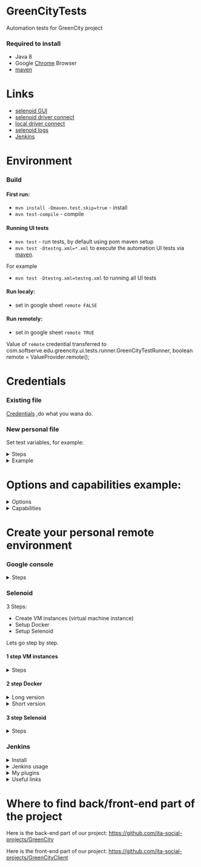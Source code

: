 # GreenCityTests
Automation tests for GreenCity project

### Required to install

* Java 8
* Google [Chrome](https://www.google.com/chrome/) Browser
* [maven](https://maven.apache.org/)

# Links
* [selenoid GUI](http://35.198.124.146:8080/#/)
* [selenoid driver connect](http://35.198.124.146:4444)
* [local driver connect](http://localhots:4444)
* [selenoid logs](http://35.198.124.146:4444/logs)
* [Jenkins](http://35.198.90.20:8080/)


# Environment                   
### Build
#### First run:
* `mvn install -Dmaven.test.skip=true` - install
* `mvn test-compile` - compile

#### Running UI tests
* `mvn test` - run tests, by default using pom maven setup
* `mvn test -Dtestng.xml=*.xml` to execute the automation UI tests via [maven](https://maven.apache.org/).

For example
* `mvn test -Dtestng.xml=testng.xml` to running all  UI tests 

#### Run localy:
* set in google sheet `remote FALSE`
#### Run remotely:
* set in google sheet `remote TRUE`

Value of `remote` credential  transferred to com.softserve.edu.greencity.ui.tests.runner.GreenCityTestRunner, boolean remote = ValueProvider.remote();

# Credentials 
### Existing file
[Credentials](https://docs.google.com/spreadsheets/d/165DiBh-2TKxIHPtfBTDJ_GBq8kgal4Ac5vRlbaUC6O4/edit#gid=182144688)
,do what you wana do.

### New personal file
Set test variables, for example:
<details><summary>Steps</summary>
<p>

All user credentials storing at google sheets.
If you wana create personal file with credentials, you should :
* Create  [google sheet](https://docs.google.com/spreadsheets)
* [Share with people and groups](https://dl.dropboxusercontent.com/s/oj3hbfyh9vqvwbf/shot_200908_003404.png)
* [Allow API](https://developers.google.com/sheets/api/quickstart/java) :
- [click](https://dl.dropboxusercontent.com/s/kc5hros4whxu33u/shot_200907_235946.png)
- [give name](https://dl.dropboxusercontent.com/s/fpb6g25hzvsx3cu/shot_200907_235645.png)
- [chose desktop app](https://dl.dropboxusercontent.com/s/usr5u1ikz9lc0u1/shot_200907_235712.png)
- [download configuration file](https://dl.dropboxusercontent.com/s/4rnaxhhej94oap1/shot_200907_235731.png)
- [file loocks like this](https://dl.dropboxusercontent.com/s/j833vocuvpodzbm/shot_200907_235901.png)
- replace information in `resources/sheetsApi.json`
* Add key to `com.softserve.edu.greencity.ui.tools.api.google.sheets.GoogleSheet`,
([Key looks like this](https://dl.dropboxusercontent.com/s/j3hzw7u8frlhpf8/shot_200908_000657.png))
*  `SPREADSHEET_ID = YOUR_KEY_FROM_GOOGLE_SHEET`

</p>
</details>

<details><summary>Example</summary>
<p>

```
Name of value	value
invalidPassDigit	12345678-
defaultName	Pavel
emailForRegistration	greencitypavel@gmail.com
defaultPass	1234qwerTY-
temporaryPass	Temp#001
invalidName	21CharString21CharSt
invalidPassLowercase	qwertyasdfg-
nameForRegistration	greencitypavel
invalidPass	as2f
invalidPassSpecChar	bRDYBhAs3 z48Y5H-
invalidPassSpace	                                         
invalidPassLength	aA-
comfTemporaryPass	1234qwerTY-
googleEmail	greencitypavel@gmail.com
googlePass	1234qwerTY-
invalidPassUppercase	QWERTYASDFG-
validIncorrectPassword	As3z48Y5H-bRDYBh
temporaryLoginName	xdknxusqvjeovowpfk@awdrt.com
defaultEmail	greencitypavel@gmail.com
invalidEmail	\ asd 
passwordForRegistration	1234qwerTY-
validUnregisterEmail	greencitypavel@gmail.com
remote	TRUE
```
</p>
</details>

# Options and capabilities example:

<details><summary>Options</summary>
<p>

```
com.softserve.edu.greencity.ui.tests.runner.GreenCityTestRunner.setUpBeforeClass
ChromeOptions options = new ChromeOptions();
* options.addArguments("--disable-gpu");
* options.addArguments("--disable-popup-blocking");
* options.addArguments("--allow-failed-policy-fetch-for-test");
* options.addArguments("--disable-browser-side-navigation");
* options.addArguments("--incognito");
* options.addArguments("--disable-notifications");
* options.addArguments("--window-size=1920,1080", "--no-sandbox", "'--disable-dev-shm-usage");
```

</p>
</details>

<details><summary>Capabilities</summary>
<p>

```            
<=================================Common=================================>
com.softserve.edu.greencity.ui.tests.runner.DriverSetup.optionsArguments
DesiredCapabilities capabilities = DesiredCapabilities.chrome();
* capabilities.setBrowserName("chrome");
* capabilities.setVersion("84.0");
* capabilities.setCapability("enableVNC", true);
* capabilities.setCapability("enableVideo", false);
* capabilities.setCapability(ChromeOptions.CAPABILITY, options);
<=================================Common=================================>

<=================================Local=================================>
* GridHub.startLocally(4444);
* RegisterChrome.startNode(5551);
* RegisterChrome.startNode(5552);
* RegisterChrome.startNode(5553);
* RegisterChrome.startNode(5554);
* driver = new RemoteWebDriver(new URL("http://localhost:4444/wd/hub"),options);
<=================================Local=================================>

<=================================Remote=================================>
* driver = new RemoteWebDriver(
                    URI.create("http://35.198.124.146:4444/wd/hub").toURL(),
                    capabilities);
<=================================Remote=================================>
```

</p>
</details>

# Create your personal remote environment
### Google console
<details><summary>Steps</summary>
<p>
  
* Requirement: google account
* Go to [Google console](https://console.cloud.google.com/)
* Click [Activate](https://dl.dropboxusercontent.com/s/51d90wwa3rtaxpu/shot_200908_005037.png)
* Follow steps recommended in page to activate trial:  $300 credit to explore Google Cloud products, 3 month for now, check actual information when you start.

</p>
</details>

### Selenoid
3 Steps: 
- Create VM instances (virtual machine instance)
- Setup Docker
- Setup Selenoid

Lets go step by step.

#### 1 step VM instances
<details><summary>Steps</summary>
<p>

* [open menu](https://dl.dropboxusercontent.com/s/bhkp05a6yv3ol2a/shot_200908_005832.png)
* [go to vm instance page](https://dl.dropboxusercontent.com/s/bce5oi4jdymofo2/shot_200908_005907.png)
* [click create instance](https://dl.dropboxusercontent.com/s/u3e6hptkh890ws9/shot_200908_005933.png) (if you doesnt have any instances, you will see only one button in the middle of the page)
* [give name](https://dl.dropboxusercontent.com/s/au0bfcsmtwwykuy/shot_200908_010004.png) only lowercase
* [choose server](https://dl.dropboxusercontent.com/s/p46ntpy1fr62x6k/shot_200908_010040.png)
* [chose engine parameters](https://dl.dropboxusercontent.com/s/yjb72xi5myypldv/shot_200908_010058.png)
* [choose OS](https://dl.dropboxusercontent.com/s/lr0kt8x4xg2awuh/shot_200908_010123.png) we will work with ubuntu, but be free to experiment
* [set OS parameters](https://dl.dropboxusercontent.com/s/2m7eqn5w9vlrwk6/shot_200908_010213.png)
* [allow api, http and https](https://dl.dropboxusercontent.com/s/hy6mtmf2gyghszw/shot_200908_010333.png) actually you need only http, so up to you
* [open google sh console](https://dl.dropboxusercontent.com/s/xu2j9ulmx9889uo/shot_200908_031331.png)
* add firewall rules to allow use ports 8080, 4444 etc, !!!  be careful 20,22 etc used by google, so dont tuch it !!!
```$sh
gcloud compute firewall-rules create rule-allow-tcp-8080 --source-ranges 0.0.0.0/0 --target-tags allow-tcp-8080 --allow tcp:8080
gcloud compute firewall-rules create rule-allow-tcp-4444 --source-ranges 0.0.0.0/0 --target-tags allow-tcp-4444 --allow tcp:4444
```
* [open your VM](https://dl.dropboxusercontent.com/s/teonyajd3pu4lca/shot_200908_031546.png)
* [click Edit](https://dl.dropboxusercontent.com/s/eel40tef0k25d1k/shot_200908_031640.png)
* [Add firewall rules to your VM](https://dl.dropboxusercontent.com/s/zuva5goxygur5a0/shot_200908_031924.png)


</p>
</details>

#### 2 step Docker
<details><summary>Long version</summary>
<p>

* [docker official site](https://www.docker.com/)
* [intro](https://www.digitalocean.com/community/tutorials/the-docker-ecosystem-an-introduction-to-common-components) optional to read
* [go to vm instance page](https://dl.dropboxusercontent.com/s/bce5oi4jdymofo2/shot_200908_005907.png)
* [open console](https://dl.dropboxusercontent.com/s/zx6r3duwrm64gq7/shot_200908_011659.png)
* [you should see next awesome interface](https://dl.dropboxusercontent.com/s/ahp9osnisis2sin/shot_200908_012412.png)
* <b>follow steps bellow</b>
* <b>Install:</b>
* `sudo apt update`
* `sudo apt install apt-transport-https ca-certificates curl software-properties-common`
* `curl -fsSL https://download.docker.com/linux/ubuntu/gpg | sudo apt-key add -`
* `sudo add-apt-repository "deb [arch=amd64] https://download.docker.com/linux/ubuntu focal stable"`
* `sudo apt update`
* `apt-cache policy docker-ce`
* you should see:
```
docker-ce:
  Installed: (none)
  Candidate: 5:19.03.9~3-0~ubuntu-focal
  Version table:
     5:19.03.9~3-0~ubuntu-focal 500
        500 https://download.docker.com/linux/ubuntu focal/stable amd64 Packages
``` 
* `sudo apt install docker-ce`
* `sudo systemctl status docker`
* you should see:
```
● docker.service - Docker Application Container Engine
     Loaded: loaded (/lib/systemd/system/docker.service; enabled; vendor preset: enabled)
     Active: active (running) since Tue 2020-05-19 17:00:41 UTC; 17s ago
TriggeredBy: ● docker.socket
       Docs: https://docs.docker.com
   Main PID: 24321 (dockerd)
      Tasks: 8
     Memory: 46.4M
     CGroup: /system.slice/docker.service
             └─24321 /usr/bin/dockerd -H fd:// --containerd=/run/containerd/containerd.sock
```
* press `CTRL+C`
* <b>Setup to avoid use sudo, optional:</b>
* `sudo usermod -aG docker ${USER}`
* `su - ${USER}`
* `id -nG`
* `sammy sudo docker`
* `sudo usermod -aG docker username`
* P.S. I skip this step, use sudo and doesn't have any problem with it, but all up to you.
* <b>How to use docker:</b>
* if you skip step before, use `sudo` before command
* `docker [option] [command] [arguments]`
* type `docker` you will see all options:
```
  attach      Attach local standard input, output, and error streams to a running container
  build       Build an image from a Dockerfile
  commit      Create a new image from a container's changes
  cp          Copy files/folders between a container and the local filesystem
  create      Create a new container
  diff        Inspect changes to files or directories on a container's filesystem
  events      Get real time events from the server
  exec        Run a command in a running container
  export      Export a container's filesystem as a tar archive
  history     Show the history of an image
  images      List images
  import      Import the contents from a tarball to create a filesystem image
  info        Display system-wide information
  inspect     Return low-level information on Docker objects
  kill        Kill one or more running containers
  load        Load an image from a tar archive or STDIN
  login       Log in to a Docker registry
  logout      Log out from a Docker registry
  logs        Fetch the logs of a container
  pause       Pause all processes within one or more containers
  port        List port mappings or a specific mapping for the container
  ps          List containers
  pull        Pull an image or a repository from a registry
  push        Push an image or a repository to a registry
  rename      Rename a container
  restart     Restart one or more containers
  rm          Remove one or more containers
  rmi         Remove one or more images
  run         Run a command in a new container
  save        Save one or more images to a tar archive (streamed to STDOUT by default)
  search      Search the Docker Hub for images
  start       Start one or more stopped containers
  stats       Display a live stream of container(s) resource usage statistics
  stop        Stop one or more running containers
  tag         Create a tag TARGET_IMAGE that refers to SOURCE_IMAGE
  top         Display the running processes of a container
  unpause     Unpause all processes within one or more containers
  update      Update configuration of one or more containers
  version     Show the Docker version information
  wait        Block until one or more containers stop, then print their exit codes
```
* `docker docker-subcommand --help`
* `docker info`
* `docker run hello-world`
* You will see:
```
Unable to find image 'hello-world:latest' locally
latest: Pulling from library/hello-world
0e03bdcc26d7: Pull complete
Digest: sha256:6a65f928fb91fcfbc963f7aa6d57c8eeb426ad9a20c7ee045538ef34847f44f1
Status: Downloaded newer image for hello-world:latest

Hello from Docker!
This message shows that your installation appears to be working correctly.
```
* `docker search ubuntu` you should see OFFICIAL OK
```
Output
NAME                                                      DESCRIPTION                                     STARS               OFFICIAL            AUTOMATED
ubuntu                                                    Ubuntu is a Debian-based Linux operating sys…   10908               [OK]
dorowu/ubuntu-desktop-lxde-vnc                            Docker image to provide HTML5 VNC interface …   428                                     [OK]
rastasheep/ubuntu-sshd                                    Dockerized SSH service, built on top of offi…   244                                     [OK]
consol/ubuntu-xfce-vnc                                    Ubuntu container with "headless" VNC session…   218                                     [OK]
ubuntu-upstart                                            Upstart is an event-based replacement for th…   108                 [OK]
ansible/ubuntu14.04-ansible                               Ubuntu 14.04 LTS with
```
* `docker pull ubuntu` you should see:
```
Using default tag: latest
latest: Pulling from library/ubuntu
d51af753c3d3: Pull complete
fc878cd0a91c: Pull complete
6154df8ff988: Pull complete
fee5db0ff82f: Pull complete
Digest: sha256:747d2dbbaaee995098c9792d99bd333c6783ce56150d1b11e333bbceed5c54d7
Status: Downloaded newer image for ubuntu:latest
docker.io/library/ubuntu:latest
```
* `docker images` display your images, you should see smth like thisL
```
REPOSITORY          TAG                 IMAGE ID            CREATED             SIZE
ubuntu              latest              1d622ef86b13        3 weeks ago         73.9MB
hello-world         latest              bf756fb1ae65        4 months ago        13.3kB
```
* `docker run -it ubuntu` run container
* you will see that your username changed, smth lie `root@d9b100f2f636:/#`. In container you should use commands without `sudo`
* you will need identifier `d9b100f2f636` after to run/stop etc container, just keep it in mind.
* `apt update`
* `apt install nodejs`
* `node -v`
Output
```
v10.19.0
```
* <b>Manege docker:</b>
* `docker ps` Output:
```
CONTAINER ID        IMAGE               COMMAND             CREATED             
```
* `docker ps -a`
```
greencitypavel@selenoid:~$ docker ps -a
CONTAINER ID        IMAGE                         COMMAND                  CREATED             STATUS                  PORTS                    NAMES
252134e6c31e        aerokube/selenoid-ui:1.10.0   "/selenoid-ui --sele…"   3 days ago          Up 3 days (healthy)     0.0.0.0:8080->8080/tcp   selenoid-ui
c0ff6120579d        aerokube/selenoid:1.10.0      "/usr/bin/selenoid -…"   3 days ago          Up 3 days               0.0.0.0:4444->4444/tcp   selenoid
8aade18cb61f        ubuntu                        "/bin/bash"              3 days ago          Up 3 days                                        gallant_bose
0e00502eb333        hello-world                   "/hello"                 3 days ago          Exited (0) 3 days ago                            affectionate_me
itner
```
* docker ps -l
```
greencitypavel@selenoid:~$ docker ps -l
CONTAINER ID        IMAGE                         COMMAND                  CREATED             STATUS                PORTS                    NAMES
252134e6c31e        aerokube/selenoid-ui:1.10.0   "/selenoid-ui --sele…"   3 days ago          Up 3 days (healthy)   0.0.0.0:8080->8080/tcp   selenoid-ui
```
* remember we talk that you should keep in mind
* `docker start d9b100f2f636`
* 'docker ps' - status
* `docker stop selenoid-ui` stop by NAME, check table above
* `docker stop 252134e6c31e` stop by ID, check table above

</p>
</details>

<details><summary>Short version</summary>
<p>

```
if smth went wrong just repeat without sudo
```
```sh
sudo apt update
sudo apt install apt-transport-https ca-certificates curl software-properties-common
sudo curl -fsSL https://download.docker.com/linux/ubuntu/gpg | sudo apt-key add -
sudo add-apt-repository "deb [arch=amd64] https://download.docker.com/linux/ubuntu focal stable"
sudo apt update
sudo apt-cache policy docker-ce
sudo apt install docker-ce
sudo systemctl status docker
docker: Cannot connect to the Docker daemon. Is the docker daemon running on this host?. - its ok
docker [option] [command] [arguments] - base syntax
sudo docker
sudo docker docker-subcommand --help
sudo docker info
sudo docker run hello-world
sudo docker search ubuntu
sudo docker pull ubuntu
sudo docker images
sudo docker run -it ubuntu
root@d9b100f2f636:/#
apt update
apt install nodejs
node -v
docker ps
CTRL+C
docker ps -a
docker start 1c08a7a0d0e4
docker stop quizzical_mcnulty
docker rm youthful_curie
docker commit -m "What you did to the image" -a "Author Name" container_id repository/new_image_name
docker commit -m "added Node.js" -a "sammy" d9b100f2f636 sammy/ubuntu-nodejs
docker images
docker login -u docker-registry-username
docker tag sammy/ubuntu-nodejs docker-registry-username/ubuntu-nodejs
docker push docker-registry-username/docker-image-name
docker push sammy/ubuntu-nodejs
```


</p>
</details>

#### 3 step Selenoid
<details><summary>Steps</summary>
<p>

* `wget -O cm https://github.com/aerokube/cm/releases/download/1.7.2/cm_linux_amd64`
* $ `chmod +x cm`
* `curl -s https://aerokube.com/cm/bash | bash`
* $ `./cm selenoid start --vnc`
* $ `./cm selenoid-ui start`



</p>
</details>

### Jenkins

<details><summary>Install</summary>
<p>

* create VM as you do it before, don't forget allow ports
* open vm console
* install java 8:
```sh
sudo apt update
sudo apt search openjdk
sudo apt install openjdk-8-jdk
sudo apt install openjdk-8-jdk
java -version

readlink -f $(which java)
echo $JAVA_HOME
export JAVA_HOME=/usr/lib/jvm/java-8-openjdk-amd64
```
* install maven 
```sh
sudo apt update
sudo apt install maven
```
* install allure
```sh
curl -o allure-2.6.0.tgz -Ls https://dl.bintray.com/qameta/generic/io/qameta/allure/allure/2.
6.0/allure-2.6.0.tgz
sudo tar -zxvf allure-2.6.0.tgz -C /opt/
sudo ln -s /opt/allure-2.6.0/bin/allure /usr/bin/allure
allure --version
``` 
* install jenkins
```sh
wget -q -O - https://pkg.jenkins.io/debian/jenkins.io.key | sudo apt-key add -
sudo sh -c 'echo deb https://pkg.jenkins.io/debian binary/ > \
    /etc/apt/sources.list.d/jenkins.list'
sudo apt-get update
sudo apt-get install jenkins
```
* `sudo service jenkins status` - status, you should see smth like this:
```
● jenkins.service - LSB: Start Jenkins at boot time
   Loaded: loaded (/etc/init.d/jenkins; generated)
   Active: active (exited) since Sun 2020-09-06 01:35:43 UTC; 1 day 22h ag
     Docs: man:systemd-sysv-generator(8)
    Tasks: 0 (limit: 4671)
   CGroup: /system.slice/jenkins.service
Sep 06 01:35:38 jenkins systemd[1]: Starting LSB: Start Jenkins at boot ti
Sep 06 01:35:41 jenkins jenkins[1096]: Correct java version found
Sep 06 01:35:42 jenkins jenkins[1096]:  * Starting Jenkins Automation Serv
Sep 06 01:35:43 jenkins jenkins[1096]:    ...done.
Sep 06 01:35:43 jenkins systemd[1]: Started LSB: Start Jenkins at boot tim
```
* go to your [ip](https://dl.dropboxusercontent.com/s/zdxt7z3303y4125/shot_200908_033309.png):8080 
* from console copy initial password `sudo cat /var/lib/jenkins/secrets/initialAdminPassword` 
* finish registration

</p>
</details>

<details><summary>Jenkins usage</summary>
<p>

GUI

* Base setup yourIP:8080/configureTools/
* [JDK](https://dl.dropboxusercontent.com/s/y7l3u6zgg6jc4y8/shot_200908_034512.png)
* [MAVEN](https://dl.dropboxusercontent.com/s/tprzgiqj0czi998/shot_200908_034530.png)
* [Allure](https://dl.dropboxusercontent.com/s/qe36i2ny73fy6oo/shot_200908_034544.png)
* [Create job](https://dl.dropboxusercontent.com/s/6wy9avvqqar8aoj/shot_200908_033529.png) 1
* [Create job](https://dl.dropboxusercontent.com/s/ui2e8268zres63v/shot_200908_033612.png) 2
* [Git setup](https://dl.dropboxusercontent.com/s/82i9xrss7nc7vdp/shot_200908_033943.png)
* [Build](https://dl.dropboxusercontent.com/s/jmu1w8gk4xkdwsx/shot_200908_034238.png)
* [Allure report](https://dl.dropboxusercontent.com/s/4604au7qqilvgxa/shot_200908_034353.png)


Base pipeline
 
```
pipeline {
  agent any
  
  stages {

	stage ('GreenCityTest - Build') {
	    steps {
 			sh "mvn install -Dmaven.test.skip=true "
        }
    }

	stage ('Tests') {
	    steps {
        	sh "mvn test"
        }
    }
    
    stage('Generate allure report') {
        steps {
            allure([
            includeProperties: false,
            jdk: '',
            properties: [],
            reportBuildPolicy: 'ALWAYS',
            results: [[path: 'target/allure-results']]
                ])
        }
    }


    }
}

```

</p>
</details>

<details><summary>My plugins</summary>
<p>

There is alot useless, that i used just to check what i can do. So choose what you need. Git, mvn, allure, pipeline, sh plugin recommended to install.
```
Name  ↓    Version           Enabled   
ace-editor	1.1             	true
allure-jenkins-plugin	2.28.1	true
ansible	1.0                 	true
ant	1.11	                    true
antisamy-markup-formatter	2.1	true
apache-httpcomponents-client-4-api	4.5.10-2.0	true
artifactory	3.8.1	            true
authentication-tokens	1.4	true
blueocean	1.23.2	true
blueocean-autofavorite	1.2.4	true
blueocean-bitbucket-pipeline	1.23.2	true
blueocean-commons	1.23.2	true
blueocean-config	1.23.2	true
blueocean-core-js	1.23.2	true
blueocean-dashboard	1.23.2	true
blueocean-display-url	2.4.0	true
blueocean-events	1.23.2	true
blueocean-executor-info	1.23.2	true
blueocean-git-pipeline	1.23.2	true
blueocean-github-pipeline	1.23.2	true
blueocean-i18n	1.23.2	true
blueocean-jira	1.23.2	true
blueocean-jwt	1.23.2	true
blueocean-personalization	1.23.2	true
blueocean-pipeline-api-impl	1.23.2	true
blueocean-pipeline-editor	1.23.2	true
blueocean-pipeline-scm-api	1.23.2	true
blueocean-rest	1.23.2	true
blueocean-rest-impl	1.23.2	true
blueocean-web	1.23.2	true
bouncycastle-api	2.18	true
branch-api	2.6.0	true
build-name-setter	2.1.0	true
build-timeout	1.20	true
cloudbees-bitbucket-branch-source	2.9.2	true
cloudbees-credentials	3.3	true
cloudbees-folder	6.14	true
command-launcher	1.4	true
conditional-buildstep	1.3.6	true
config-file-provider	3.6.3	true
convert-to-pipeline	1.0	true
credentials	2.3.13	true
credentials-binding	1.23	true
dark-theme	0.0.7	true
dashboard-view	2.13	true
delivery-pipeline-plugin	1.4.2	true
display-url-api	2.3.3	true
docker-commons	1.17	true
docker-workflow	1.24	true
durable-task	1.35	true
ec2-deployment-dashboard	1.0.10	true
echarts-api	4.8.0-2	true
email-ext	2.75	true
environment-dashboard	1.1.7	true
external-monitor-job	1.7	true
extra-columns	1.22	true
favorite	2.3.2	true
git	4.4.1	true
git-client	3.4.2	true
git-parameter	0.9.13	true
git-server	1.9	true
github	1.31.0	true
github-api	1.116	true
github-branch-source	2.9.0	true
google-cloud-backup	0.6	true
google-cloudbuild	0.2.2 (2018-10-17T19:01:41Z)	true
google-compute-engine	4.3.2	true
google-deployment-manager	0.1	true
google-metadata-plugin	0.3.1	true
google-oauth-plugin	1.0.2	true
google-source-plugin	0.4	true
google-storage-plugin	1.5.2	true
gradle	1.36	true
greenballs	1.15	true
h2-api	1.4.199	true
handlebars	1.1.1	true
handy-uri-templates-2-api	2.1.8-1.0	true
htmlpublisher	1.23	true
ivy	2.1	true
jackson2-api	2.11.2	true
javadoc	1.6	true
jdk-tool	1.4	true
jenkins-design-language	1.23.2	true
jira	3.1.1	true
jquery	1.12.4-1	true
jquery-detached	1.2.1	true
jquery3-api	3.5.1-1	true
jsch	0.1.55.2	true
junit	1.34	true
keyboard-shortcuts-plugin	1.4	true
ldap	1.24	true
locale	1.4	true
lockable-resources	2.8	true
mailer	1.32	true
matrix-auth	2.6.2	true
matrix-project	1.17	true
maven-plugin	3.7	true
mercurial	2.10	true
momentjs	1.1.1	true
oauth-credentials	0.4	true
okhttp-api	3.14.9	true
pam-auth	1.6	true
parameterized-trigger	2.37	true
pipeline-aggregator-view	1.11	true
pipeline-build-step	2.13	true
pipeline-github	2.7	true
pipeline-github-lib	1.0	true
pipeline-graph-analysis	1.10	true
pipeline-input-step	2.12	true
pipeline-maven	3.9.2	true
pipeline-milestone-step	1.3.1	true
pipeline-model-api	1.7.2	true
pipeline-model-definition	1.7.2	true
pipeline-model-extensions	1.7.2	true
pipeline-multibranch-defaults	2.1	true
pipeline-npm	0.9.2	true
pipeline-rest-api	2.14	true
pipeline-stage-step	2.5	true
pipeline-stage-tags-metadata	1.7.2	true
pipeline-stage-view	2.14	true
pipeline-utility-steps	2.6.1	true
plain-credentials	1.7	true
plugin-util-api	1.2.5	true
project-build-times	1.2.1	true
project-stats-plugin	0.4	true
pubsub-light	1.13	true
resource-disposer	0.14	true
run-condition	1.3	true
scm-api	2.6.3	true
script-security	1.74	true
snakeyaml-api	1.26.4	true
sse-gateway	1.23	true
ssh	2.6.1	true
ssh-agent	1.20	true
ssh-credentials	1.18.1	true
ssh-slaves	1.31.2	true
ssh-steps	2.0.0	true
structs	1.20	true
theme-manager	0.5	true
timestamper	1.11.5	true
token-macro	2.12	true
trilead-api	1.0.10	true
variant	1.3	true
windows-slaves	1.6	true
workflow-aggregator	2.6	true
workflow-api	2.40	true
workflow-basic-steps	2.20	true
workflow-cps	2.83	true
workflow-cps-global-lib	2.17	true
workflow-durable-task-step	2.36	true
workflow-job	2.40	true
workflow-multibranch	2.22	true
workflow-remote-loader	1.5	true
workflow-scm-step	2.11	true
workflow-step-api	2.22	true
workflow-support	3.5	true
ws-cleanup	0.38	true
```
</p>
</details>

<details><summary>Useful links</summary>
<p>

* [Google Cloud](https://www.youtube.com/watch?v=5wEbNSrs098&list=PLg5SS_4L6LYs5IZZSY0viHRQFPa2P-R8H)
* [Jenkins](https://www.youtube.com/watch?v=cyb10iplv7U&list=PLg5SS_4L6LYvQbMrSuOjTL1HOiDhUE_5a)
* [Docker](https://www.digitalocean.com/community/tags/docker?subtype=tutorial)
* [Selenoid documentation](https://aerokube.com/selenoid/latest)
* [Java Quickstart google sheets](https://developers.google.com/sheets/api/quickstart/java)
* [Google console](http://cloud.google.com)
* [Allure-framework](https://habr.com/ru/company/sberbank/blog/358836)
* [webdrivermanager](https://github.com/bonigarcia/webdrivermanager)
* [TestNG - Quick Guide](https://www.tutorialspoint.com/testng/testng_quick_guide.htm)
* [functional interface](https://metanit.com/java/tutorial/9.3.php)
* [lambda java](https://www.youtube.com/watch?v=DNC6Lknn2AE&t=3s)
* [Project Lombok](https://projectlombok.org)

</p>
</details>

# Where to find back/front-end part of the project
Here is the back-end part of our project: https://github.com/ita-social-projects/GreenCity

Here is the front-end part of our project: https://github.com/ita-social-projects/GreenCityClient
